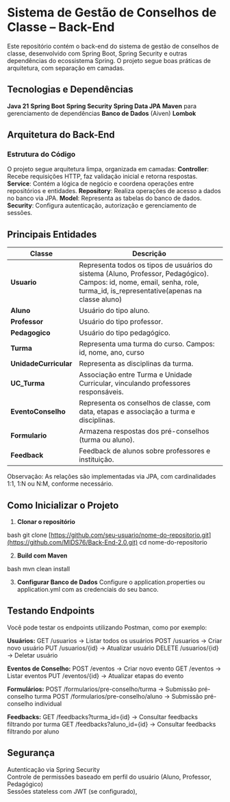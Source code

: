 # Sistema de Gestão de Conselhos de Classe – Back-End

Este repositório contém o back-end do sistema de gestão de conselhos de classe, desenvolvido com Spring Boot, Spring Security e outras dependências do ecossistema Spring. O projeto segue boas práticas de arquitetura, com separação em camadas.

## Tecnologias e Dependências
**Java 21**
**Spring Boot**
**Spring Security**
**Spring Data JPA**
**Maven** para gerenciamento de dependências
**Banco de Dados** (Aiven)
**Lombok**

## Arquitetura do Back-End

### Estrutura do Código
O projeto segue arquitetura limpa, organizada em camadas:
**Controller**: Recebe requisições HTTP, faz validação inicial e retorna respostas.
**Service**: Contém a lógica de negócio e coordena operações entre repositórios e entidades.
**Repository**: Realiza operações de acesso a dados no banco via JPA.
**Model**: Representa as tabelas do banco de dados.
**Security**: Configura autenticação, autorização e gerenciamento de sessões.

## Principais Entidades

| Classe                | Descrição                                                                                                                                                                  |
|-----------------------|----------------------------------------------------------------------------------------------------------------------------------------------------------------------------|
| **Usuario**           | Representa todos os tipos de usuários do sistema (Aluno, Professor, Pedagógico). Campos: id, nome, email, senha, role, turma_id, is_representative(apenas na classe aluno) |
| **Aluno**             | Usuário do tipo aluno.                                                                                                                              |
| **Professor**         | Usuário do tipo professor.                                                                                                                                                 |
| **Pedagogico**        | Usuário do tipo pedagógico.                                                                                                                                                |
| **Turma**             | Representa uma turma do curso. Campos: id, nome, ano, curso                                                                                                                |
| **UnidadeCurricular** | Representa as disciplinas da turma.                                                                                                                                     |
| **UC_Turma**          | Associação entre Turma e Unidade Curricular, vinculando professores responsáveis.                                                                                          |
| **EventoConselho**    | Representa os conselhos de classe, com data, etapas e associação a turma e disciplinas.                                                                                    |
| **Formulario**        | Armazena respostas dos pré-conselhos (turma ou aluno).                                                                                                                     |
| **Feedback**          | Feedback de alunos sobre professores e instituição.                                                                                                                        |                                                                                                                                 |

Observação: As relações são implementadas via JPA, com cardinalidades 1:1, 1:N ou N:M, conforme necessário.

## Como Inicializar o Projeto

1. **Clonar o repositório**
   
bash
   git clone [https://github.com/seu-usuario/nome-do-repositorio.git](https://github.com/MIDS76/Back-End-2.0.git)
   cd nome-do-repositorio
   

2. **Build com Maven**
   
bash
   mvn clean install
   

3. **Configurar Banco de Dados**
   Configure o application.properties ou application.yml com as credenciais do seu banco.

## Testando Endpoints
Você pode testar os endpoints utilizando Postman, como por exemplo:

**Usuários:**
GET /usuarios → Listar todos os usuários
POST /usuarios → Criar novo usuário
PUT /usuarios/{id} → Atualizar usuário
DELETE /usuarios/{id} → Deletar usuário

**Eventos de Conselho:**
POST /eventos → Criar novo evento
GET /eventos → Listar eventos
PUT /eventos/{id} → Atualizar etapas do evento

**Formulários:**
POST /formularios/pre-conselho/turma → Submissão pré-conselho turma
POST /formularios/pre-conselho/aluno → Submissão pré-conselho individual

**Feedbacks:**
GET /feedbacks?turma_id={id} → Consultar feedbacks filtrando por turma
GET /feedbacks?aluno_id={id} → Consultar feedbacks filtrando por aluno

## Segurança
Autenticação via Spring Security  
Controle de permissões baseado em perfil do usuário (Aluno, Professor, Pedagógico)  
Sessões stateless com JWT (se configurado),
